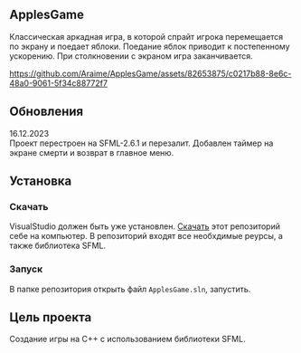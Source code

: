 ## ApplesGame

Классическая аркадная игра, в которой спрайт игрока перемещается
по экрану и поедает яблоки. Поедание яблок приводит к постепенному
ускорению. При столкновении с экраном игра заканчивается.

https://github.com/Araime/ApplesGame/assets/82653875/c0217b88-8e6c-48a0-9061-5f34c88772f7

## Обновления

16.12.2023  
Проект перестроен на SFML-2.6.1 и перезалит. Добавлен таймер на 
экране смерти и возврат в главное меню.

## Установка

### Скачать

VisualStudio должен быть уже установлен.
[Скачать](https://github.com/Araime/ApplesGame/archive/master.zip) этот
репозиторий себе на компьютер. В репозиторий входят все необхдимые 
реурсы, а также библиотека SFML.


### Запуск

В папке репозитория открыть файл `ApplesGame.sln`, запустить.

## Цель проекта

Создание игры на C++ с использованием библиотеки SFML.
